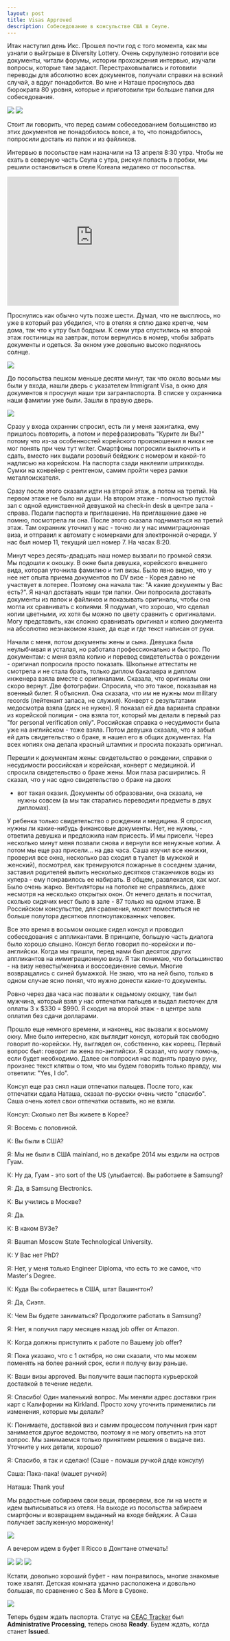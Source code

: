 ```yaml
---
layout: post
title: Visas Approved
description: Собеседование в консульстве США в Сеуле.
---
```



Итак наступил день Икс. Прошел почти год с того момента, как мы узнали о выйгрыше в Diversity Lottery. Очень
скрупулезно готовили все документы, читали форумы, истории прохождения интервью, изучали вопросы, которые
там задают. Перестраховывались и готовили переводы для абсолютно всех документов, получали справки на всякий случай,
а вдруг понадобится. Во мне и Наташе проснулось два бюрократа 80 уровня, которые и приготовили три большие папки для
собеседования.

<img src="http://i.imgur.com/zVkJcvil.jpg" class="img-responsive img-thumbnail">

<img src="http://i.imgur.com/sbSqKtwl.jpg" class="img-responsive img-thumbnail">

Стоит ли говорить, что перед самим собеседованием большинство из этих документов не понадобилось вовсе, а то,
что понадобилось, попросили достать из папок и из файликов.

 Интервью в посольстве нам назначили на 13 апреля 8:30 утра. Чтобы не ехать в северную часть Сеула с утра, рискуя
 попасть в пробки, мы решили остановиться в отеле Koreana недалеко от посольства.

 <iframe src="https://www.google.com/maps/embed?pb=!1m14!1m8!1m3!1d12649.764334585281!2d126.976617!3d37.56823!3m2!1i1024!2i768!4f13.1!3m3!1m2!1s0x0%3A0xb72381d15d757859!2sKoreana+Hotel!5e0!3m2!1sen!2skr!4v1428924081072" width="400" height="300" frameborder="0" style="border:0"></iframe>

Проснулись как обычно чуть позже шести. Думал, что не высплюсь, но уже в который раз убедился, что в отелях я сплю
даже крепче, чем дома, так что к утру был бодрым. К семи утра спустились на второй этаж гостиницы на завтрак, потом
вернулись в номер, чтобы забрать документы и одеться. За окном уже довольно высоко поднялось солнце.

<img src="http://i.imgur.com/74ldZOJl.jpg" class="img-responsive img-thumbnail">

До посольства пешком меньше десяти минут, так что около восьми мы были у входа,
нашли дверь с указателем Immigrant Visa, в окно для документов я просунул наши три загранпаспорта.
В списке у охранника наши фамилии уже были. Зашли в правую дверь.

<img src="http://i.imgur.com/XQYjQzel.png" class="img-responsive img-thumbnail">

Сразу у входа охранник спросил, есть ли у меня зажигалка, ему пришлось повторить, а потом и перефразировать
"Курите ли Вы?" потому что из-за особенностей корейского произношения я никак не мог понять при чем тут writer.
Смартфоны попросили выключить и сдать, вместо них выдали розовый бейджик с номером и какой-то надписью на корейском.
На паспорта сзади наклеили штрихкоды. Сумки на конвейер с рентгеном, самим пройти через рамки металлоискателя.

Сразу после этого сказали идти на второй этаж, а потом на третий. На первом этаже не было ни души. На втором этаже -
полностью пустой зал с одной единственной девушкой на check-in desk в центре зала - справа. Подали паспорта и
приглашение. На приглашение даже не помню, посмотрела ли она. После этого сказала подниматься на третий этаж. Там
охранник уточнил у нас - точно ли у нас иммиграционная виза, и отправил к автомату с номерками для электронной
очереди. У нас был номер 11, текущий шел номер 7. На часах 8:20.

Минут через десять-двадцать наш номер вызвали по
громкой связи. Мы подошли к окошку. В окне была девушка, корейского внешнего вида, которая уточнила фамилию и тип визы.
Было явно видно, что у нее нет опыта приема документов по DV визе - Корея давно не участвует в лотерее. Поэтому она
начала так: "А какие документы у Вас есть?". Я начал доставать наши три папки. Они попросила доставать документы из
папок и файликов и показывать оригиналы, чтобы она могла их сравнивать с копиями. Я подумал, что хорошо, что сделал
копии цветными, их хотя бы можно по цвету сравнить с оригиналами. Могу представить, как сложно сравнивать оригинал и
копию документа на абсолютно незнакомом языке, да еще и где текст написан от руки.

Начали с меня, потом документы жены и сына. Девушка была неулыбчивая и усталая, но работала профессионально и
быстро. По документам: с меня взяла копию и перевод свидетельства о рождении - оригинал попросила просто показать.
Школьные аттестаты не смотрела и не стала брать, только диплом бакалавра и диплом инженера взяла вместе с оригиналами.
Сказала, что оригиналы они скоро вернут. Две фотографии. Спросила, что это такое, показывая на военный билет.
Я объяснил. Она сказала, что им не нужны мои military records (лейтенант запаса, не служил). Конверт с
результатами медосмотра взяла (диск не нужен). Я показал ей два варианта справки из корейской полиции - она взяла тот,
который мы делали в первый раз "for personal verification only". Российская справка о несудимости была уже на
английском - тоже взяла. Потом девушка сказала, что я забыл ей дать свидетельство о браке, я нашел его в общих
документах. На всех копиях она делала красный штампик и просила показать оригинал.

Перешли к документам жены: свидетельство о рождении, справки о несудимости российская и корейская, конверт с медициной.
И спросила свидетельство о браке жены. Мои глаза расширились. Я сказал, что у нас одно свидетельство о браке на двоих
 - вот такая оказия. Документы об образовании, она сказала, не нужны совсем (а мы так старались переводили предметы в
 двух дипломах).

У ребенка только свидетельство о рождении и медицина. Я спросил, нужны ли какие-нибудь финансовые документы. Нет, не
нужны, - ответила девушка и предложила нам присесть. И мы присели. Через несколько минут меня позвали снова
и вернули все ненужные копии. А потом мы еще раз присели... на два часа. Саша изучил все книжки, проверил все окна,
несколько раз сходил в туалет (в мужской и женский), посмотрел, как тренируются пожарные в соседнем здании, заставил
родителей выпить несколько десятков стаканчиков воды из кулера - ему понравилось ее набирать. В общем, развлекался,
как мог. Было очень жарко. Вентиляторы на потолке не справлялись, даже несмотря на несколько открытых окон.
От нечего делать я посчитал, сколько сидячих мест было в зале - 87 только на одном этаже. В Российском консульстве, для
сравнения, может поместиться не больше полутора десятков плотноупакованных человек.

Все это время в восьмом окошке сидел консул и проводил собеседования с аппликантами. В принципе, большую часть диалога
было хорошо слышно. Консул бегло говорил по-корейски и по-английски. Когда мы пришли, перед нами был десяток других
аппликантов на иммиграционную визу. Я так понимаю, что большинство - на визу невесты/жениха и воссоединение семьи.
Многие возвращались с синей бумажкой. Не знаю, что на ней было, только в одном случае ясно понял, что нужно
донести какие-то документы.

Ровно через два часа нас позвали к седьмому окошку, там был мужчина, который взял у нас отпечатки пальцев и выдал
листочек для оплаты 3 x $330 = $990. Я сходил на второй этаж - в центре зала оплатил без сдачи долларами.

Прошло еще немного времени, и наконец, нас вызвали к восьмому окну. Мне было интересно, как выглядит консул, который
так свободно говорит по-корейски. Ну, выглядел он, собственно, как кореец. Первый вопрос был: говорит ли жена
по-английски. Я сказал, что могу помочь, если будет необходимо. Далее он попросил нас поднять правую руку, произнес
текст клятвы о том, что мы будем говорить только правду, мы ответили: "Yes, I do".

Консул еще раз снял наши отпечатки пальцев. После того, как отпечатки сдала Наташа, сказал по-русски очень чисто
"спасибо".
Саша очень хотел свои отпечатки оставить, но не взяли.

Консул: Сколько лет Вы живете в Корее?

Я: Восемь с половиной.

K: Вы были в США?

Я: Мы не были в США mainland, но в декабре 2014 мы ездили на остров Гуам.

К: Ну да, Гуам - это sort of the US (улыбается). Вы работаете в Samsung?

Я: Да, в Samsung Electronics.

К: Вы учились в Москве?

Я: Да.

К: В каком ВУЗе?

Я: Bauman Moscow State Technological University.

К: У Вас нет PhD?

Я: Нет, у меня только Engineer Diploma, что есть то же самое, что Master's Degree.

К: Куда Вы собираетесь в США, штат Вашингтон?

Я: Да, Сиэтл.

К: Чем Вы будете заниматься? Продолжите работать в Samsung?

Я: Нет, я получил пару месяцев назад job offer от Amazon.

К: Когда должны приступить к работе по Вашему job offer?

Я: Пока указано, что с 1 октября, но они сказали, что мы можем поменять на более ранний срок, если я получу визу раньше.

К: Ваши визы approved. Вы получите ваши паспорта курьерской доставкой в течение недели.

Я: Спасибо! Один маленький вопрос. Мы меняли адрес доставки грин карт с Калифорнии на Kirkland. Просто хочу уточнить
применились ли изменения, которые мы делали?

К: Понимаете, доставкой виз и самим процессом получения грин карт занимается другое ведомство, поэтому я не могу
ответить на этот вопрос. Мы занимаемся только принятием решения о выдаче виз. Уточните у них детали, хорошо?

Я: Спасибо, я так и сделаю! (Саше - помаши ручкой дяде консулу)

Саша: Пака-пака! (машет ручкой)

Наташа: Thank you!

Мы радостные собираем свои вещи, проверяем, все ли на месте и идем выписываться из отеля.
На выходе из посольства забираем смартфоны и возвращаем выданный на входе бейджик. А Саша получает заслуженную
мороженку!

<img src="http://i.imgur.com/TTZ6mNpl.jpg" class="img-responsive img-thumbnail">

А вечером идем в буфет Il Ricco в Донгтане отмечать!

<img src="http://i.imgur.com/FTkuz8Yl.jpg" class="img-responsive img-thumbnail">

<img src="http://i.imgur.com/RL33z5Ml.jpg" class="img-responsive img-thumbnail">

<img src="http://i.imgur.com/qDMWWsVl.jpg" class="img-responsive img-thumbnail">

Кстати, довольно хороший буфет - нам понравилось, многие знакомые тоже хвалят. Детская комната удачно расположена и
довольно большая, по сравнению с Sea &amp; More в Сувоне.

<img src="http://i.imgur.com/rPASBozl.jpg" class="img-responsive img-thumbnail">

Теперь будем ждать паспорта. Статус на [CEAC Tracker](https://ceac.state.gov/ceacstattracker/status.aspx) был
**Administrative Processing**, теперь снова **Ready**. Будем ждать, когда станет **Issued**.












